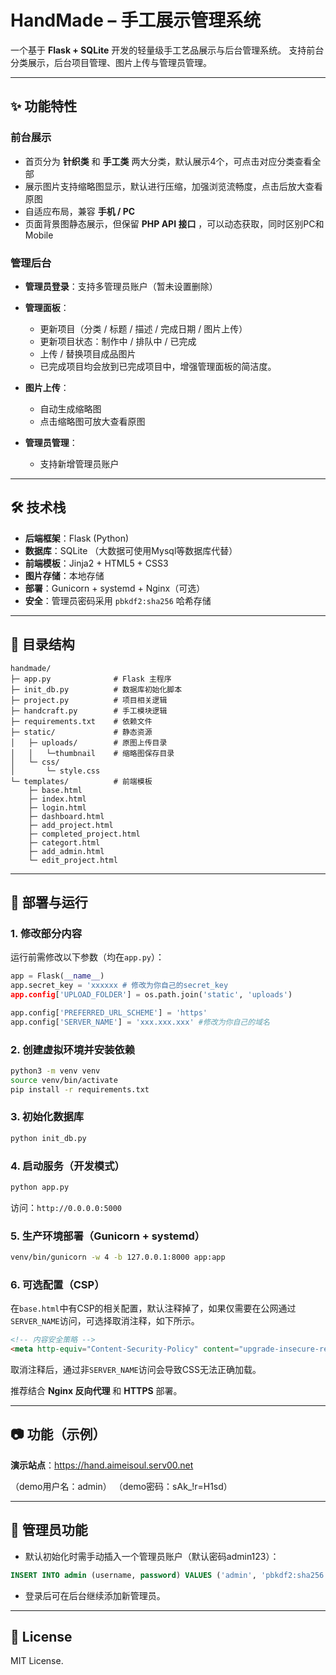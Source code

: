 # HandMade – 手工展示管理系统

一个基于 **Flask + SQLite** 开发的轻量级手工艺品展示与后台管理系统。
支持前台分类展示，后台项目管理、图片上传与管理员管理。

---

## ✨ 功能特性

### 前台展示

* 首页分为 **针织类** 和 **手工类** 两大分类，默认展示4个，可点击对应分类查看全部
* 展示图片支持缩略图显示，默认进行压缩，加强浏览流畅度，点击后放大查看原图
* 自适应布局，兼容 **手机 / PC**
* 页面背景图静态展示，但保留 **PHP API 接口** ，可以动态获取，同时区别PC和Mobile


### 管理后台

* **管理员登录**：支持多管理员账户（暂未设置删除）
* **管理面板**：

  * 更新项目（分类 / 标题 / 描述 / 完成日期 / 图片上传）
  * 更新项目状态：制作中 / 排队中 / 已完成
  * 上传 / 替换项目成品图片
  * 已完成项目均会放到已完成项目中，增强管理面板的简洁度。
* **图片上传**：

  * 自动生成缩略图
  * 点击缩略图可放大查看原图
* **管理员管理**：

  * 支持新增管理员账户

---

## 🛠 技术栈

* **后端框架**：Flask (Python)
* **数据库**：SQLite （大数据可使用Mysql等数据库代替）
* **前端模板**：Jinja2 + HTML5 + CSS3
* **图片存储**：本地存储
* **部署**：Gunicorn + systemd + Nginx（可选）
* **安全**：管理员密码采用 `pbkdf2:sha256` 哈希存储

---

## 📂 目录结构

```
handmade/
├─ app.py              # Flask 主程序
├─ init_db.py          # 数据库初始化脚本
├─ project.py          # 项目相关逻辑
├─ handcraft.py        # 手工模块逻辑
├─ requirements.txt    # 依赖文件
├─ static/             # 静态资源
│   ├─ uploads/        # 原图上传目录
│   │   └─thumbnail    # 缩略图保存目录
│   └─ css/
│       └─ style.css
└─ templates/          # 前端模板
    ├─ base.html
    ├─ index.html
    ├─ login.html
    ├─ dashboard.html
    ├─ add_project.html
    ├─ completed_project.html
    ├─ categort.html
    ├─ add_admin.html
    └─ edit_project.html
```

---

## 🚀 部署与运行

### 1. 修改部分内容

运行前需修改以下参数（均在`app.py`）：

```python
app = Flask(__name__)
app.secret_key = 'xxxxxx # 修改为你自己的secret_key
app.config['UPLOAD_FOLDER'] = os.path.join('static', 'uploads')

app.config['PREFERRED_URL_SCHEME'] = 'https'
app.config['SERVER_NAME'] = 'xxx.xxx.xxx' #修改为你自己的域名 
```

### 2. 创建虚拟环境并安装依赖

```bash
python3 -m venv venv
source venv/bin/activate
pip install -r requirements.txt
```

### 3. 初始化数据库

```bash
python init_db.py
```

### 4. 启动服务（开发模式）

```bash
python app.py
```

访问：`http://0.0.0.0:5000`

### 5. 生产环境部署（Gunicorn + systemd）

```bash
venv/bin/gunicorn -w 4 -b 127.0.0.1:8000 app:app
```

### 6. 可选配置（CSP）

在`base.html`中有CSP的相关配置，默认注释掉了，如果仅需要在公网通过`SERVER_NAME`访问，可选择取消注释，如下所示。

```html
<!-- 内容安全策略 -->
<meta http-equiv="Content-Security-Policy" content="upgrade-insecure-requests; default-src https: 'self' 'unsafe-inline' 'unsafe-eval' data: blob:;">
```

取消注释后，通过非`SERVER_NAME`访问会导致CSS无法正确加载。


推荐结合 **Nginx 反向代理** 和 **HTTPS** 部署。

---

## 📷 功能（示例）

**演示站点**：https://hand.aimeisoul.serv00.net

（demo用户名：admin）
（demo密码：sAk\_!r=H1sd）

---

## 🔑 管理员功能

* 默认初始化时需手动插入一个管理员账户（默认密码admin123）：

```sql
INSERT INTO admin (username, password) VALUES ('admin', 'pbkdf2:sha256:admin123');
```

* 登录后可在后台继续添加新管理员。

---

## 📜 License

MIT License.
